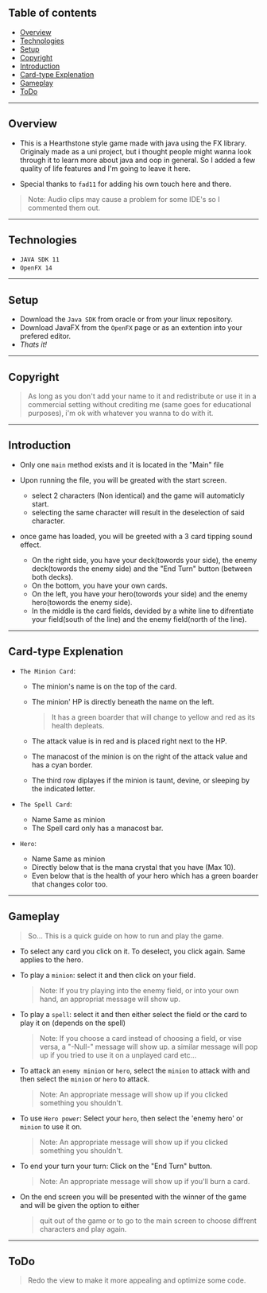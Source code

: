 ## Table of contents
* [Overview](#overview)
* [Technologies](#technologies)
* [Setup](#setup)
* [Copyright](#copyright)
* [Introduction](#introduction)
* [Card-type Explenation](#Card-type-explenation)
* [Gameplay](#gameplay)
* [ToDo](#todo)

---

## Overview

- This is a Hearthstone style game made with java using the FX library. Originaly made as a uni project, but i thought people might wanna look through it to learn more about java and oop in general. So I added a few quality of life features and I'm going to leave it here.

- Special thanks to `fad11` for adding his own touch here and there.

>Note: Audio clips may cause a problem for some IDE's so I commented them out.
---
## Technologies

- `JAVA SDK 11`
- `OpenFX 14`
---
## Setup

- Download the `Java SDK` from oracle or from your linux repository.
- Download JavaFX from the `OpenFX` page or as an extention into your prefered editor.
- *Thats it!*
---
## Copyright

 >As long as you don't add your name to it and redistribute or use it in a commercial setting without crediting me 
 (same goes for educational purposes), i'm ok with whatever you wanna to do with it.
---
## Introduction

- Only one `main` method exists and it is located in the "Main" file

- Upon running the file, you will be greated with the start screen.
	- select 2 characters (Non identical) and the game will automaticly start.
	- selecting the same character will result in the deselection of said character.

- once game has loaded, you will be greeted with a 3 card tipping sound effect.
	- On the right side, you have your deck(towords your side), 
		the enemy deck(towords the enemy side) 
		and the "End Turn" button (between both decks).
	- On the bottom, you have your own cards.
	- On the left, you have your hero(towords your side) and the enemy hero(towords the enemy side).
	- In the middle is the card fields, devided by a white line to difrentiate your field(south of the line)
		and the enemy field(north of the line).
---
## Card-type Explenation

- `The Minion Card`:
	- The minion's name is on the top of the card.
	- The minion' HP is directly beneath the name on the left. 
	
		> It has a green boarder that will change to yellow and red as its health depleats.
	- The attack value is in red and is placed right next to the HP.
	- The manacost of the minion is on the right of the attack value and has a cyan border.
	- The third row diplayes if the minion is taunt, devine, or sleeping by the indicated letter.

- `The Spell Card`:
	- Name Same as minion
	- The Spell card only has a manacost bar.

- `Hero`:
	- Name Same as minion
	- Directly below that is the mana crystal that you have (Max 10).
	- Even below that is the health of your hero which has a green boarder that changes color too.
---
## Gameplay

> So... This is a quick guide on how to run and play the game.

- To select any card you click on it. To deselect, you click again. Same applies to the hero.

- To play a `minion`: select it and then click on your field.

	> Note: If you try playing into the enemy field, or into your own hand,  an appropriat message will show up.
- To play a `spell`: select it and then either select the field or the card to play it on (depends on the spell)

	> Note: If you choose a card instead of choosing a field, or vise versa, a "-Null-" message will show up.
		a similar message will pop up if you tried to use it on a unplayed card etc...
- To attack an `enemy minion` or `hero`, select the `minion` to attack with and then select the `minion` or `hero` to attack.

	> Note: An appropriate message will show up if you clicked something you shouldn't.
- To use `Hero power`: Select your `hero`, then select the 'enemy hero' or `minion` to use it on.

	> Note: An appropriate message will show up if you clicked something you shouldn't.
- To end your turn your turn: Click on the "End Turn" button.

	> Note: An appropriate message will show up if you'll burn a card.
- On the end screen you will be presented with the winner of the game and will be given the option to either

	> quit out of the game or to go to the main screen to choose diffrent characters and play again. 

---
## ToDo

> Redo the view to make it more appealing and optimize some code.
